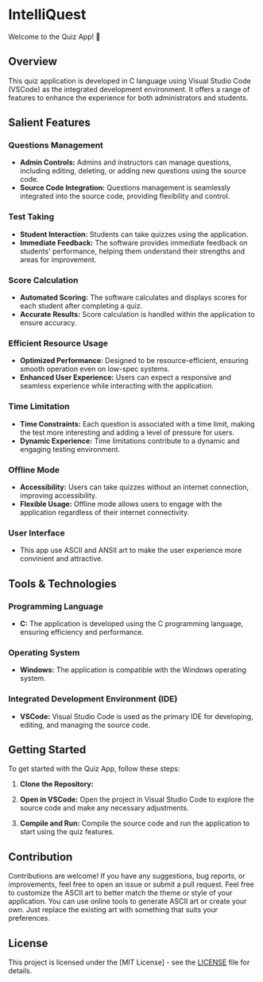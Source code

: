 # IntelliQuest

Welcome to the Quiz App! 🚀

## Overview

This quiz application is developed in C language using Visual Studio Code (VSCode) as the integrated development environment. It offers a range of features to enhance the experience for both administrators and students.

## Salient Features

### Questions Management

- **Admin Controls:** Admins and instructors can manage questions, including editing, deleting, or adding new questions using the source code.
- **Source Code Integration:** Questions management is seamlessly integrated into the source code, providing flexibility and control.

### Test Taking

- **Student Interaction:** Students can take quizzes using the application.
- **Immediate Feedback:** The software provides immediate feedback on students' performance, helping them understand their strengths and areas for improvement.

### Score Calculation

- **Automated Scoring:** The software calculates and displays scores for each student after completing a quiz.
- **Accurate Results:** Score calculation is handled within the application to ensure accuracy.

### Efficient Resource Usage

- **Optimized Performance:** Designed to be resource-efficient, ensuring smooth operation even on low-spec systems.
- **Enhanced User Experience:** Users can expect a responsive and seamless experience while interacting with the application.

### Time Limitation

- **Time Constraints:** Each question is associated with a time limit, making the test more interesting and adding a level of pressure for users.
- **Dynamic Experience:** Time limitations contribute to a dynamic and engaging testing environment.

### Offline Mode

- **Accessibility:** Users can take quizzes without an internet connection, improving accessibility.
- **Flexible Usage:** Offline mode allows users to engage with the application regardless of their internet connectivity.

### User Interface

- This app use ASCII and ANSII art to make the user experience more convinient and attractive.

## Tools & Technologies

### Programming Language

- **C:** The application is developed using the C programming language, ensuring efficiency and performance.

### Operating System

- **Windows:** The application is compatible with the Windows operating system.

### Integrated Development Environment (IDE)

- **VSCode:** Visual Studio Code is used as the primary IDE for developing, editing, and managing the source code.

## Getting Started

To get started with the Quiz App, follow these steps:

1. **Clone the Repository:**

2. **Open in VSCode:**
   Open the project in Visual Studio Code to explore the source code and make any necessary adjustments.

3. **Compile and Run:**
   Compile the source code and run the application to start using the quiz features.

## Contribution

Contributions are welcome! If you have any suggestions, bug reports, or improvements, feel free to open an issue or submit a pull request.
Feel free to customize the ASCII art to better match the theme or style of your application. You can use online tools to generate ASCII art or create your own. Just replace the existing art with something that suits your preferences.

## License

This project is licensed under the [MIT License] - see the [LICENSE](./LICENSE-MIT.txt) file for details.
